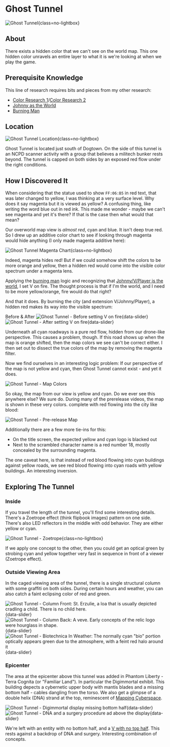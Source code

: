 # Ghost Tunnel

![Ghost Tunnel](assets/ghost-tunnel-header.png){class=no-lightbox}

## About

There exists a hidden color that we can't see on the world map. This one hidden
color unravels an entire layer to what it is we're looking at when we play the
game.

## Prerequisite Knowledge

This line of research requires bits and pieces from my other research:

- [Color Research 1](theory-color-1.md)/[Color Research 2](theory-color-2.md)
- [Johnny as the World](theory-dreamscape.md)
- [Burning Man](research-burningman.md)

## Location

![Ghost Tunnel Location](assets/ghost-tunnel-location.png){class=no-lightbox}

Ghost Tunnel is located just south of Dogtown. On the side of this tunnel is an
NCPD scanner activity with a group that believes a militech bunker rests
beyond. The tunnel is capped on both sides by an exposed red flow under the
right conditions.

## How I Discovered It

When considering that the statue used to show `FF:06:B5` in red text, that was
later changed to yellow, I was thinking at a very surface level. Why does it
say magenta but it is viewed as yellow? A confusing thing, like writing the
word blue out in red ink. This made me wonder - maybe we can't see magenta and
yet it's there? If that is the case then what would that mean?

Our overworld map view is _almost red_, cyan and blue. It isn't deep true red.
So I drew up an additive color chart to see if looking through magenta would
hide anything (I only made magenta additive here):

![Ghost Tunnel Magenta Chart](assets/ghost-tunnel-magenta-chart.png){class=no-lightbox}

Indeed, magenta hides red! But if we could somehow shift the colors to be more
orange and yellow, then a hidden red would come into the visible color spectrum
under a magenta lens.

Applying the [burning man](research-burningman.md) logic and recognizing that
[Johnny/V/Player is the world](theory-dreamscape.md), I set V on fire. The
thought process is that if I'm the world, and I need to be more yellow/orange,
fire would do that right?

And that it does. By burning the city (and extension V/Johnny/Player), a hidden
red makes its way into the visible spectrum:

Before & After
![Ghost Tunnel - Before setting V on fire](assets/ghost-tunnel-before.png){data-slider}
![Ghost Tunnel - After setting V on fire](assets/ghost-tunnel-after.png){data-slider}

Underneath all cyan roadways is a pure red flow, hidden from our drone-like
perspective. This causes a problem, though. If this road shows up when the map
is orange shifted, then the map colors we see can't be correct either. I then
set out to dissect the true colors of the map by removing the magenta filter.

Now we find ourselves in an interesting logic problem: If our perspective of
the map is not yellow and cyan, then Ghost Tunnel cannot exist - and yet it
does.

![Ghost Tunnel - Map Colors](assets/ghost-tunnel-magenta-filter-removed.webp)

So okay, the map from our view is yellow and cyan. Do we ever see this anywhere
else? We sure do. During many of the prerelease videos, the map is shown in
these very colors. complete with red flowing into the city like blood:

![Ghost Tunnel - Pre-release Map](assets/ghost-tunnel-cyan-yellow-prerelease.webp)

Additionally there are a few more tie-ins for this:

- On the title screen, the expected yellow and cyan logo is blacked out
- Next to the scrambled character name is a red number 18, mostly concealed by
  the surrounding magenta.

The one caveat here, is that instead of red blood flowing into cyan buildings
against yellow roads, we see red blood flowing into cyan roads with yellow
buildings. An interesting inversion.

## Exploring The Tunnel

### Inside

If you travel the length of the tunnel, you'll find some interesting details.
There's a Zoetrope effect (think flipbook images) pattern on one side. There's
also LED reflectors in the middle with odd behavior. They are either yellow or
cyan.

![Ghost Tunnel - Zoetrope](assets/ghost-tunnel-lights.webp){class=no-lightbox}

If we apply one concept to the other, then you could get an optical green by
strobing cyan and yellow together very fast in sequence in front of a viewer
(Zoetrope effect).

### Outside Viewing Area

In the caged viewing area of the tunnel, there is a single structural column
with some graffiti on both sides. During certain hours and weather, you can
also catch a faint eclipsing color of red and green.

![Ghost Tunnel - Column Front: St. Erzulie, a loa that is usually depicted cradling a child. There is no child here.](assets/ghost-tunnel-viewing-area-column-front.png){data-slider}
![Ghost Tunnel - Column Back: A veve. Early concepts of the relic logo were hourglass in shape.](assets/ghost-tunnel-viewing-area-column-back.png){data-slider}
![Ghost Tunnel - Biotechnica In Weather: The normally cyan "bio" portion optically appears green due to the atmosphere, with a feint red halo around it](assets/ghost-tunnel-weather.png){data-slider}

### Epicenter

The area at the epicenter above this tunnel was added in Phantom Liberty -
Terra Cognita (or "Familiar Land"). In particular the Digimmortal exhibit. This
building depects a cybernetic upper body with mantis blades and a missing
bottom half - cables dangling from the torso. We also get a glimpse of a double
helix (DNA) strand at the top, reminescent of [Mapping Cyberspace](alt-cyberspace-mapping.md).

![Ghost Tunnel - Digimmortal display missing bottom half](assets/ghost-tunnel-digimmortal.png){data-slider}
![Ghost Tunnel - DNA and a surgery procedure ad above the display](assets/ghost-tunnel-digimmortal-dna.png){data-slider}

We're left with an entity with no bottom half, and a [V with no top
half](research-burningman.md#a-parallel). This rests against a backdrop of DNA
and surgery. Interesting combination of concepts.
